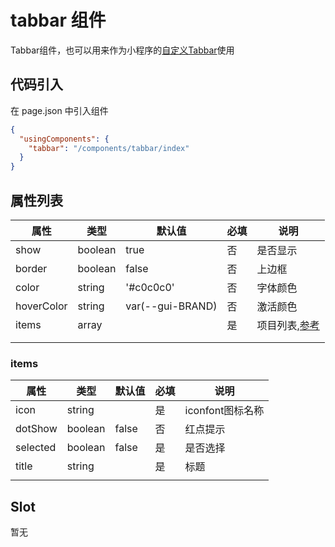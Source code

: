 # tabbar 组件

Tabbar组件，也可以用来作为小程序的[自定义Tabbar](https://developers.weixin.qq.com/miniprogram/dev/framework/ability/custom-tabbar.html)使用

## 代码引入

在 page.json 中引入组件

```json
{
  "usingComponents": {
    "tabbar": "/components/tabbar/index"
  }
}
```

## 属性列表

| 属性       | 类型    | 默认值           | 必填 | 说明                    |
| ---------- | ------- | ---------------- | ---- | ----------------------- |
| show       | boolean | true             | 否   | 是否显示                |
| border     | boolean | false            | 否   | 上边框                  |
| color      | string  | '#c0c0c0'        | 否   | 字体颜色                |
| hoverColor | string  | var(--gui-BRAND) | 否   | 激活颜色                |
| items      | array   |                  | 是   | 项目列表,[参考](#items) |
|            |         |                  |      |                         |
|            |         |                  |      |                         |

### items

| 属性     | 类型    | 默认值 | 必填 | 说明             |
| -------- | ------- | ------ | ---- | ---------------- |
| icon     | string  |        | 是   | iconfont图标名称 |
| dotShow  | boolean | false  | 否   | 红点提示         |
| selected | boolean | false  | 是   | 是否选择         |
| title    | string  |        | 是   | 标题             |
|          |         |        |      |                  |

## Slot

暂无
